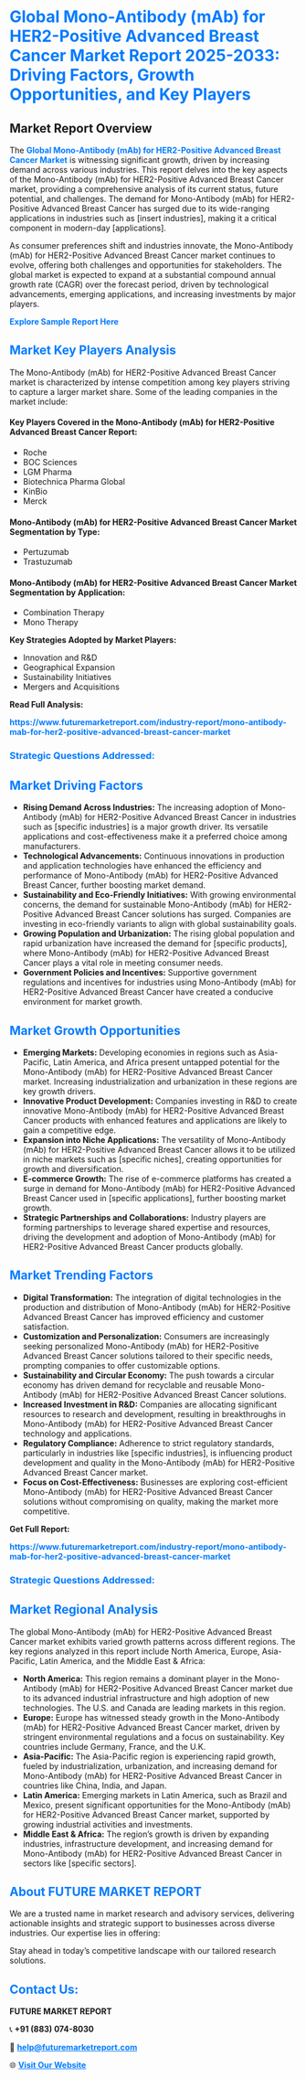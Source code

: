 <h1 style="color: #007BFF;">Global Mono-Antibody (mAb) for HER2-Positive Advanced Breast Cancer Market Report 2025-2033: Driving Factors, Growth Opportunities, and Key Players</h1>

<section id="overview">
<h2>Market Report Overview</h2>
<p>The <a href="https://www.futuremarketreport.com/industry-report/mono-antibody-mab-for-her2-positive-advanced-breast-cancer-market" style="color: #007BFF; text-decoration: none;"><strong>Global Mono-Antibody (mAb) for HER2-Positive Advanced Breast Cancer Market</strong></a> is witnessing significant growth, driven by increasing demand across various industries. This report delves into the key aspects of the Mono-Antibody (mAb) for HER2-Positive Advanced Breast Cancer market, providing a comprehensive analysis of its current status, future potential, and challenges. The demand for Mono-Antibody (mAb) for HER2-Positive Advanced Breast Cancer has surged due to its wide-ranging applications in industries such as [insert industries], making it a critical component in modern-day [applications].</p>
<p>As consumer preferences shift and industries innovate, the Mono-Antibody (mAb) for HER2-Positive Advanced Breast Cancer market continues to evolve, offering both challenges and opportunities for stakeholders. The global market is expected to expand at a substantial compound annual growth rate (CAGR) over the forecast period, driven by technological advancements, emerging applications, and increasing investments by major players.</p>
</section>

<section id="overview">
<p><a href="https://www.futuremarketreport.com/request-sample/reportId=53362" style="color: #007BFF; text-decoration: none;"><strong>Explore Sample Report Here</strong></a></p>
</section>

<section id="key-players">
<h2 style="color: #007BFF;">Market Key Players Analysis</h2>
<p>The Mono-Antibody (mAb) for HER2-Positive Advanced Breast Cancer market is characterized by intense competition among key players striving to capture a larger market share. Some of the leading companies in the market include:</p>
<h4>Key Players Covered in the Mono-Antibody (mAb) for HER2-Positive Advanced Breast Cancer Report:</h4>
<ul><li>Roche</li><li>BOC Sciences</li><li>LGM Pharma</li><li>Biotechnica Pharma Global</li><li>KinBio</li><li>Merck</li></ul>
<h4>Mono-Antibody (mAb) for HER2-Positive Advanced Breast Cancer Market Segmentation by Type:</h4>
<ul><li>Pertuzumab</li><li>Trastuzumab</li></ul>

<h4>Mono-Antibody (mAb) for HER2-Positive Advanced Breast Cancer Market Segmentation by Application:</h4>
<ul><li>Combination Therapy</li><li>Mono Therapy</li></ul>
<p><strong>Key Strategies Adopted by Market Players:</strong></p>
<ul>
<li>Innovation and R&D</li>
<li>Geographical Expansion</li>
<li>Sustainability Initiatives</li>
<li>Mergers and Acquisitions</li>
</ul>
</section>

<section>
<p><strong>Read Full Analysis: </strong></p><a href="https://www.futuremarketreport.com/industry-report/mono-antibody-mab-for-her2-positive-advanced-breast-cancer-market" style="color: #007BFF; text-decoration: none;"><strong>https://www.futuremarketreport.com/industry-report/mono-antibody-mab-for-her2-positive-advanced-breast-cancer-market</strong></a>
<h3 style="color: #007BFF;">Strategic Questions Addressed:</h3>
</section>

<section id="driving-factors">
<h2 style="color: #007BFF;">Market Driving Factors</h2>
<ul>
<li><strong>Rising Demand Across Industries:</strong> The increasing adoption of Mono-Antibody (mAb) for HER2-Positive Advanced Breast Cancer in industries such as [specific industries] is a major growth driver. Its versatile applications and cost-effectiveness make it a preferred choice among manufacturers.</li>
<li><strong>Technological Advancements:</strong> Continuous innovations in production and application technologies have enhanced the efficiency and performance of Mono-Antibody (mAb) for HER2-Positive Advanced Breast Cancer, further boosting market demand.</li>
<li><strong>Sustainability and Eco-Friendly Initiatives:</strong> With growing environmental concerns, the demand for sustainable Mono-Antibody (mAb) for HER2-Positive Advanced Breast Cancer solutions has surged. Companies are investing in eco-friendly variants to align with global sustainability goals.</li>
<li><strong>Growing Population and Urbanization:</strong> The rising global population and rapid urbanization have increased the demand for [specific products], where Mono-Antibody (mAb) for HER2-Positive Advanced Breast Cancer plays a vital role in meeting consumer needs.</li>
<li><strong>Government Policies and Incentives:</strong> Supportive government regulations and incentives for industries using Mono-Antibody (mAb) for HER2-Positive Advanced Breast Cancer have created a conducive environment for market growth.</li>
</ul>
</section>

<section id="growth-opportunities">
<h2 style="color: #007BFF;">Market Growth Opportunities</h2>
<ul>
<li><strong>Emerging Markets:</strong> Developing economies in regions such as Asia-Pacific, Latin America, and Africa present untapped potential for the Mono-Antibody (mAb) for HER2-Positive Advanced Breast Cancer market. Increasing industrialization and urbanization in these regions are key growth drivers.</li>
<li><strong>Innovative Product Development:</strong> Companies investing in R&D to create innovative Mono-Antibody (mAb) for HER2-Positive Advanced Breast Cancer products with enhanced features and applications are likely to gain a competitive edge.</li>
<li><strong>Expansion into Niche Applications:</strong> The versatility of Mono-Antibody (mAb) for HER2-Positive Advanced Breast Cancer allows it to be utilized in niche markets such as [specific niches], creating opportunities for growth and diversification.</li>
<li><strong>E-commerce Growth:</strong> The rise of e-commerce platforms has created a surge in demand for Mono-Antibody (mAb) for HER2-Positive Advanced Breast Cancer used in [specific applications], further boosting market growth.</li>
<li><strong>Strategic Partnerships and Collaborations:</strong> Industry players are forming partnerships to leverage shared expertise and resources, driving the development and adoption of Mono-Antibody (mAb) for HER2-Positive Advanced Breast Cancer products globally.</li>
</ul>
</section>

<section id="trending-factors">
<h2 style="color: #007BFF;">Market Trending Factors</h2>
<ul>
<li><strong>Digital Transformation:</strong> The integration of digital technologies in the production and distribution of Mono-Antibody (mAb) for HER2-Positive Advanced Breast Cancer has improved efficiency and customer satisfaction.</li>
<li><strong>Customization and Personalization:</strong> Consumers are increasingly seeking personalized Mono-Antibody (mAb) for HER2-Positive Advanced Breast Cancer solutions tailored to their specific needs, prompting companies to offer customizable options.</li>
<li><strong>Sustainability and Circular Economy:</strong> The push towards a circular economy has driven demand for recyclable and reusable Mono-Antibody (mAb) for HER2-Positive Advanced Breast Cancer solutions.</li>
<li><strong>Increased Investment in R&D:</strong> Companies are allocating significant resources to research and development, resulting in breakthroughs in Mono-Antibody (mAb) for HER2-Positive Advanced Breast Cancer technology and applications.</li>
<li><strong>Regulatory Compliance:</strong> Adherence to strict regulatory standards, particularly in industries like [specific industries], is influencing product development and quality in the Mono-Antibody (mAb) for HER2-Positive Advanced Breast Cancer market.</li>
<li><strong>Focus on Cost-Effectiveness:</strong> Businesses are exploring cost-efficient Mono-Antibody (mAb) for HER2-Positive Advanced Breast Cancer solutions without compromising on quality, making the market more competitive.</li>
</ul>
</section>

<section>
<p><strong>Get Full Report: </strong></p><a href="https://www.futuremarketreport.com/industry-report/mono-antibody-mab-for-her2-positive-advanced-breast-cancer-market" style="color: #007BFF; text-decoration: none;"><strong>https://www.futuremarketreport.com/industry-report/mono-antibody-mab-for-her2-positive-advanced-breast-cancer-market</strong></a>
<h3 style="color: #007BFF;">Strategic Questions Addressed:</h3>
</section>


<section id="regional-analysis">
<h2 style="color: #007BFF;">Market Regional Analysis</h2>
<p>The global Mono-Antibody (mAb) for HER2-Positive Advanced Breast Cancer market exhibits varied growth patterns across different regions. The key regions analyzed in this report include North America, Europe, Asia-Pacific, Latin America, and the Middle East & Africa:</p>
<ul>
<li><strong>North America:</strong> This region remains a dominant player in the Mono-Antibody (mAb) for HER2-Positive Advanced Breast Cancer market due to its advanced industrial infrastructure and high adoption of new technologies. The U.S. and Canada are leading markets in this region.</li>
<li><strong>Europe:</strong> Europe has witnessed steady growth in the Mono-Antibody (mAb) for HER2-Positive Advanced Breast Cancer market, driven by stringent environmental regulations and a focus on sustainability. Key countries include Germany, France, and the U.K.</li>
<li><strong>Asia-Pacific:</strong> The Asia-Pacific region is experiencing rapid growth, fueled by industrialization, urbanization, and increasing demand for Mono-Antibody (mAb) for HER2-Positive Advanced Breast Cancer in countries like China, India, and Japan.</li>
<li><strong>Latin America:</strong> Emerging markets in Latin America, such as Brazil and Mexico, present significant opportunities for the Mono-Antibody (mAb) for HER2-Positive Advanced Breast Cancer market, supported by growing industrial activities and investments.</li>
<li><strong>Middle East & Africa:</strong> The region’s growth is driven by expanding industries, infrastructure development, and increasing demand for Mono-Antibody (mAb) for HER2-Positive Advanced Breast Cancer in sectors like [specific sectors].</li>
</ul>
</section>

<footer>
<h2 style="color: #007BFF;">About FUTURE MARKET REPORT</h2>
<p>We are a trusted name in market research and advisory services, delivering actionable insights and strategic support to businesses across diverse industries. Our expertise lies in offering:</p>

<p>Stay ahead in today’s competitive landscape with our tailored research solutions.</p>

<h2 style="color: #007BFF;">Contact Us:</h2>
<p><strong>FUTURE MARKET REPORT</strong></p>
<p>📞 <strong>+91 (883) 074-8030</strong></p>
<p>📧 <strong><a href="mailto:help@futuremarketreport.com" style="color: #007BFF;">help@futuremarketreport.com</a></strong></p>
<p>🌐 <strong><a href="https://www.futuremarketreport.com/" style="color: #007BFF;">Visit Our Website</a></strong></p>
</footer>